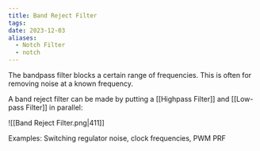 ```yaml
---
title: Band Reject Filter
tags: 
date: 2023-12-03
aliases:
  - Notch Filter
  - notch
---
```

The bandpass filter blocks a certain range of frequencies. This is often for removing noise at a known frequency.

A band reject filter can be made by putting a [[Highpass Filter]] and [[Low-pass Filter]] in parallel:

![[Band Reject Filter.png|411]]

Examples: Switching regulator noise, clock frequencies, PWM PRF